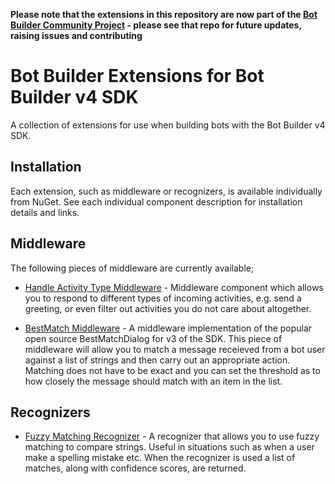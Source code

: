 **Please note that the extensions in this repository are now part of the [Bot Builder Community Project](https://www.github.com/garypretty/botbuilder-community) - please see that repo for future updates, raising issues and contributing**

# Bot Builder Extensions for Bot Builder v4 SDK

A collection of extensions for use when building bots with the Bot Builder v4 SDK.

## Installation

Each extension, such as middleware or recognizers, is available individually from NuGet. See each individual component description for installation details and links.

## Middleware

The following pieces of middleware are currently available;

* [Handle Activity Type Middleware](https://github.com/garypretty/botbuilder-dotnet-extensions/tree/master/libraries/GaryPretty.Bot.Builder.Middleware.HandleActivityType) - Middleware component which allows you to respond to different types of incoming activities, e.g. send a greeting, or even filter out activities you do not care about altogether.

* [BestMatch Middleware](https://github.com/garypretty/botbuilder-dotnet-extensions/tree/master/libraries/GaryPretty.Bot.Builder.Middleware.BestMatch) - A middleware implementation of the popular open source BestMatchDialog for v3 of the SDK. This piece of middleware will allow you to match a message receieved from a bot user against a list of strings and then carry out an appropriate action. Matching does not have to be exact and you can set the threshold as to how closely the message should match with an item in the list.

## Recognizers

* [Fuzzy Matching Recognizer](https://github.com/garypretty/botbuilder-dotnet-extensions/tree/master/libraries/GaryPretty.Bot.Builder.Recognizers.FuzzyRecognizer) - A recognizer that allows you to use fuzzy matching to compare strings.  Useful in situations such as when a user make a spelling mistake etc. When the recognizer is used a list of matches, along with confidence scores, are returned.
